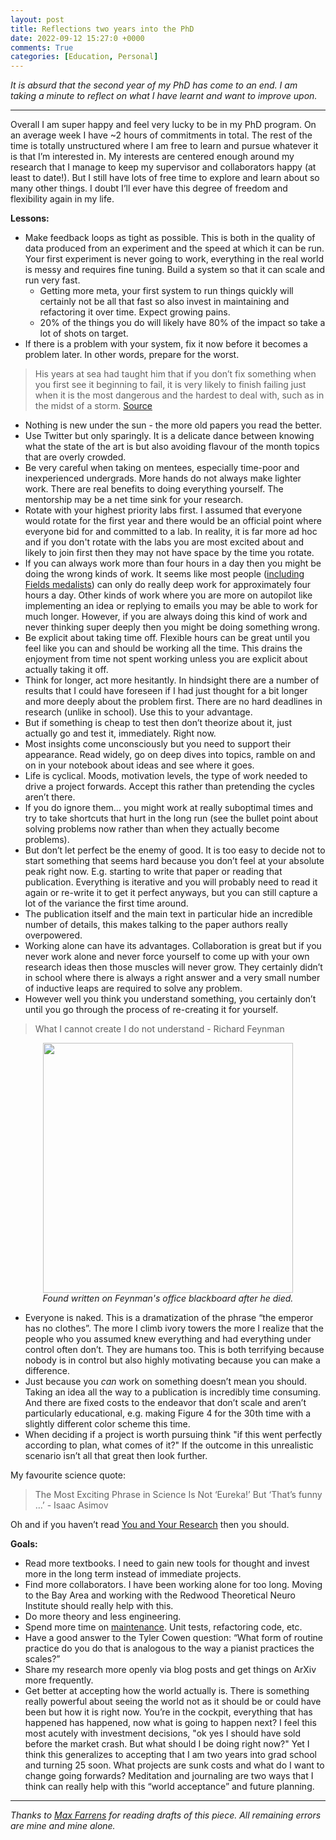 ```yaml
---
layout: post
title: Reflections two years into the PhD
date: 2022-09-12 15:27:0 +0000
comments: True
categories: [Education, Personal]
---
```


*It is absurd that the second year of my PhD has come to an end. I am taking a minute to reflect on what I have learnt and want to improve upon.*

---

Overall I am super happy and feel very lucky to be in my PhD program. On an average week I have ~2 hours of commitments in total. The rest of the time is totally unstructured where I am free to learn and pursue whatever it is that I’m interested in. My interests are centered enough around my research that I manage to keep my supervisor and collaborators happy (at least to date!). But I still have lots of free time to explore and learn about so many other things. I doubt I’ll ever have this degree of freedom and flexibility again in my life.

**Lessons:**
* Make feedback loops as tight as possible. This is both in the quality of data produced from an experiment and the speed at which it can be run. Your first experiment is never going to work, everything in the real world is messy and requires fine tuning. Build a system so that it can scale and run very fast.
  * Getting more meta, your first system to run things quickly will certainly not be all that fast so also invest in maintaining and refactoring it over time. Expect growing pains.
  * 20% of the things you do will likely have 80% of the impact so take a lot of shots on target.
* If there is a problem with your system, fix it now before it becomes a problem later. In other words, prepare for the worst.

> His years at sea had taught him that if you don’t fix something when you first see it beginning to fail, it is very likely to finish failing just when it is the most dangerous and the hardest to deal with, such as in the midst of a storm. [Source](https://www.worksinprogress.co/issue/the-maintenance-race/)

* Nothing is new under the sun - the more old papers you read the better.
* Use Twitter but only sparingly. It is a delicate dance between knowing what the state of the art is but also avoiding flavour of the month topics that are overly crowded.
* Be very careful when taking on mentees, especially time-poor and inexperienced undergrads. More hands do not always make lighter work. There are real benefits to doing everything yourself. The mentorship may be a net time sink for your research.
* Rotate with your highest priority labs first. I assumed that everyone would rotate for the first year and there would be an official point where everyone bid for and committed to a lab. In reality, it is far more ad hoc and if you don't rotate with the labs you are most excited about and likely to join first then they may not have space by the time you rotate.
* If you can always work more than four hours in a day then you might be doing the wrong kinds of work. It seems like most people ([including Fields medalists](https://www.quantamagazine.org/june-huh-high-school-dropout-wins-the-fields-medal-20220705/)) can only do really deep work for approximately four hours a day. Other kinds of work where you are more on autopilot like implementing an idea or replying to emails you may be able to work for much longer. However, if you are always doing this kind of work and never thinking super deeply then you might be doing something wrong.
* Be explicit about taking time off. Flexible hours can be great until you feel like you can and should be working all the time. This drains the enjoyment from time not spent working unless you are explicit about actually taking it off.
* Think for longer, act more hesitantly. In hindsight there are a number of results that I could have foreseen if I had just thought for a bit longer and more deeply about the problem first. There are no hard deadlines in research (unlike in school). Use this to your advantage.
* But if something is cheap to test then don’t theorize about it, just actually go and test it, immediately. Right now.
* Most insights come unconsciously but you need to support their appearance. Read widely, go on deep dives into topics, ramble on and on in your notebook about ideas and see where it goes.
* Life is cyclical. Moods, motivation levels, the type of work needed to drive a project forwards. Accept this rather than pretending the cycles aren’t there.
* If you do ignore them… you might work at really suboptimal times and try to take shortcuts that hurt in the long run (see the bullet point about solving problems now rather than when they actually become problems).
* But don’t let perfect be the enemy of good. It is too easy to decide not to start something that seems hard because you don’t feel at your absolute peak right now. E.g. starting to write that paper or reading that publication. Everything is iterative and you will probably need to read it again or re-write it to get it perfect anyways, but you can still capture a lot of the variance the first time around.
* The publication itself and the main text in particular hide an incredible number of details, this makes talking to the paper authors really overpowered.
* Working alone can have its advantages. Collaboration is great but if you never work alone and never force yourself to come up with your own research ideas then those muscles will never grow. They certainly didn’t in school where there is always a right answer and a very small number of inductive leaps are required to solve any problem.
* However well you think you understand something, you certainly don’t until you go through the process of re-creating it for yourself.

> What I cannot create I do not understand - Richard Feynman

<div align="center">
  <img width="400"  src="https://qph.cf2.quoracdn.net/main-qimg-87833c78a604ff07a82ff7787574e197.webp">
  <br>
  <em> Found written on Feynman's office blackboard after he died. </em>
</div>

* Everyone is naked. This is a dramatization of the phrase “the emperor has no clothes”. The more I climb ivory towers the more I realize that the people who you assumed knew everything and had everything under control often don’t. They are humans too. This is both terrifying because nobody is in control but also highly motivating because you can make a difference.
* Just because you *can* work on something doesn’t mean you should. Taking an idea all the way to a publication is incredibly time consuming. And there are fixed costs to the endeavor that don’t scale and aren’t particularly educational, e.g. making Figure 4 for the 30th time with a slightly different color scheme this time.
* When deciding if a project is worth pursuing think "if this went perfectly according to plan, what comes of it?" If the outcome in this unrealistic scenario isn’t all that great then look further.

My favourite science quote:

> The Most Exciting Phrase in Science Is Not ‘Eureka!’ But ‘That’s funny …’ - Isaac Asimov

Oh and if you haven’t read [You and Your Research](https://www.cs.virginia.edu/~robins/YouAndYourResearch.html) then you should.

**Goals:**
* Read more textbooks. I need to gain new tools for thought and invest more in the long term instead of immediate projects.
* Find more collaborators. I have been working alone for too long. Moving to the Bay Area and working with the Redwood Theoretical Neuro Institute should really help with this.
* Do more theory and less engineering.
* Spend more time on [maintenance](https://www.worksinprogress.co/issue/the-maintenance-race/). Unit tests, refactoring code, etc.
* Have a good answer to the Tyler Cowen question: “What form of routine practice do you do that is analogous to the way a pianist practices the scales?”
* Share my research more openly via blog posts and get things on ArXiv more frequently.
* Get better at accepting how the world actually is. There is something really powerful about seeing the world not as it should be or could have been but how it is right now. You’re in the cockpit, everything that has happened has happened, now what is going to happen next? I feel this most acutely with investment decisions, "ok yes I should have sold before the market crash. But what should I be doing right now?" Yet I think this generalizes to accepting that I am two years into grad school and turning 25 soon. What projects are sunk costs and what do I want to change going forwards? Meditation and journaling are two ways that I think can really help with this “world acceptance” and future planning.

---

*Thanks to [Max Farrens](https://twitter.com/lord_applebee) for reading drafts of this piece. All remaining errors are mine and mine alone.*
